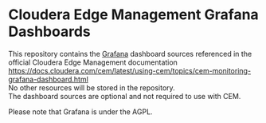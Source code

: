 # Cloudera Edge Management Grafana Dashboards

This repository contains the [Grafana](https://grafana.com/) dashboard sources referenced in the official Cloudera Edge Management documentation https://docs.cloudera.com/cem/latest/using-cem/topics/cem-monitoring-grafana-dashboard.html
<br>No other resources will be stored in the repository.
<br>The dashboard sources are optional and not required to use with CEM.

Please note that Grafana is under the AGPL.


